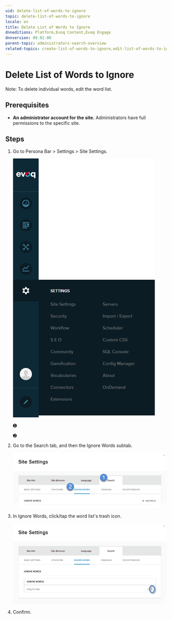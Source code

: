 ```yaml
---
uid: delete-list-of-words-to-ignore
topic: delete-list-of-words-to-ignore
locale: en
title: Delete List of Words to Ignore
dnneditions: Platform,Evoq Content,Evoq Engage
dnnversion: 09.02.00
parent-topic: administrators-search-overview
related-topics: create-list-of-words-to-ignore,edit-list-of-words-to-ignore
---
```


# Delete List of Words to Ignore

Note: To delete individual words, edit the word list.

## Prerequisites

*   **An administrator account for the site.** Administrators have full permissions to the specific site.

## Steps

1.  Go to Persona Bar \> Settings \> Site Settings.
    
    ![Persona Bar > Settings > Site Settings](/images/scr-pbar-host-Settings-E91.png)
    
    ➊
    
    ➋
    
2.  Go to the Search tab, and then the Ignore Words subtab.
    
    ![Search > Ignore Words](/images/scr-pbtabs-all-Settings-SiteSettings-Search-IgnoreWords-E90.png)
    
3.  In Ignore Words, click/tap the word list's trash icon.
    
      
    
    ![](/images/scr-SiteSettings-Search-IgnoreWords-delete-icon-E90.png)
    
      
    
4.  Confirm.